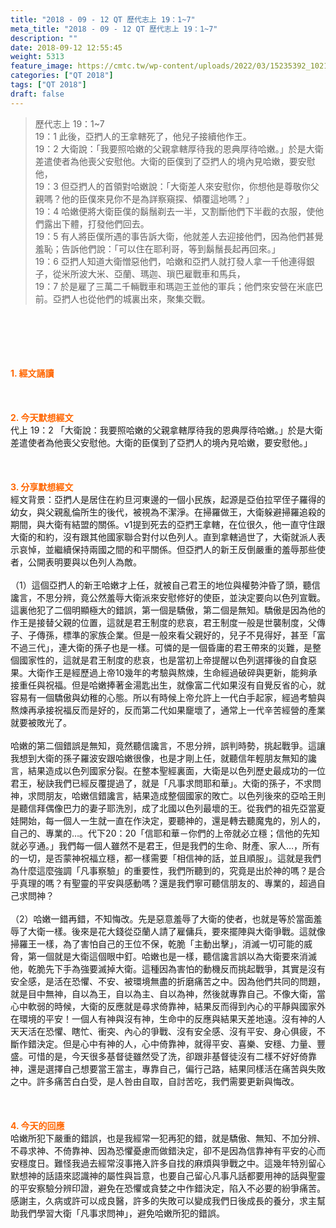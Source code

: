 ```yaml
---
title: "2018 - 09 - 12 QT 歷代志上 19：1~7"
meta_title: "2018 - 09 - 12 QT 歷代志上 19：1~7"
description: ""
date: 2018-09-12 12:55:45
weight: 5313
feature_image: https://cmtc.tw/wp-content/uploads/2022/03/15235392_10211799862337740_180693556567566654_o-1.webp
categories: ["QT 2018"]
tags: ["QT 2018"]
draft: false
---
```


<blockquote>歷代志上 19：1~7<br />
19：1 此後，亞捫人的王拿轄死了，他兒子接續他作王。<br />
19：2 大衛說：「我要照哈嫩的父親拿轄厚待我的恩典厚待哈嫩。」於是大衛差遣使者為他喪父安慰他。大衛的臣僕到了亞捫人的境內見哈嫩，要安慰他，<br />
19：3 但亞捫人的首領對哈嫩說：「大衛差人來安慰你，你想他是尊敬你父親嗎？他的臣僕來見你不是為詳察窺探、傾覆這地嗎？」<br />
19：4 哈嫩便將大衛臣僕的鬍鬚剃去一半，又割斷他們下半截的衣服，使他們露出下體，打發他們回去。<br />
19：5 有人將臣僕所遇的事告訴大衛，他就差人去迎接他們，因為他們甚覺羞恥；告訴他們說：「可以住在耶利哥，等到鬍鬚長起再回來。」<br />
19：6 亞捫人知道大衛憎惡他們，哈嫩和亞捫人就打發人拿一千他連得銀子，從米所波大米、亞蘭、瑪迦、瑣巴雇戰車和馬兵，<br />
19：7 於是雇了三萬二千輛戰車和瑪迦王並他的軍兵；他們來安營在米底巴前。亞捫人也從他們的城裏出來，聚集交戰。</blockquote><br />
&nbsp;<br />
<br />
&nbsp;<br />
<br />
<span style="color: #ff6600;"><strong>1. </strong><strong>經文誦讀</strong></span><br />
<br />
<span style="color: #ff6600;"><strong> </strong></span><br />
<br />
<span style="color: #ff6600;"><strong>2. 今天默想</strong><strong>經文<br />
</strong></span>代上 19：2 「大衛說：我要照哈嫩的父親拿轄厚待我的恩典厚待哈嫩。」於是大衛差遣使者為他喪父安慰他。大衛的臣僕到了亞捫人的境內見哈嫩，要安慰他。」<br />
<br />
&nbsp;<br />
<br />
<span style="color: #ff6600;"><strong>3. 分享默想經文<br />
</strong></span>經文背景：亞捫人是居住在約旦河東邊的一個小民族，起源是亞伯拉罕侄子羅得的幼女，與父親亂倫所生的後代，被視為不潔淨。在掃羅做王，大衛躲避掃羅追殺的期間，與大衛有結盟的關係。v1提到死去的亞捫王拿轄，在位很久，他一直守住跟大衛的和約，沒有跟其他國家聯合對付以色列人。直到拿轄過世了，大衛就派人表示哀悼，並繼續保持兩國之間的和平關係。但亞捫人的新王反倒嚴重的羞辱那些使者，公開表明要與以色列人為敵。<br />
<br />
（1）這個亞捫人的新王哈嫩才上任，就被自己君王的地位與權勢沖昏了頭，聽信讒言，不思分辨，竟公然羞辱大衛派來安慰修好的使臣，並決定要向以色列宣戰。這裏他犯了二個明顯極大的錯誤，第一個是驕傲，第二個是無知。驕傲是因為他的作王是接替父親的位置，這就是君王制度的悲哀，君王制度一般是世襲制度，父傳子、子傳孫，標準的家族企業。但是一般來看父親好的，兒子不見得好，甚至「富不過三代」，連大衛的孫子也是一樣。可憐的是一個昏庸的君王帶來的災難，是整個國家性的，這就是君王制度的悲哀，也是當初上帝提醒以色列選擇後的自食惡果。大衛作王是經歷過上帝10幾年的考驗與熬煉，生命經過破碎與更新，能夠承接重任與祝福。但是哈嫩捧著金湯匙出生，就像富二代如果沒有自覺反省的心，就容易有一個驕傲與幼稚的心態。所以有時候上帝允許上一代白手起家，經過考驗與熬煉再承接祝福反而是好的，反而第二代如果竉壞了，通常上一代辛苦經營的產業就要被敗光了。<br />
<br />
哈嫩的第二個錯誤是無知，竟然聽信讒言，不思分辨，誤判時勢，挑起戰爭。這讓我想到大衛的孫子羅波安跟哈嫩很像，也是才剛上任，就聽信年輕朋友無知的讒言，結果造成以色列國家分裂。在整本聖經裏面，大衛是以色列歷史最成功的一位君王，秘訣我們已經反覆提過了，就是「凡事求問耶和華」。大衛的孫子，不求問神，求問朋友，哈嫩信錯讒言，結果造成整個國家的敗亡。以色列後來的亞哈王則是聽信拜偶像巴力的妻子耶洗別，成了北國以色列最壞的王。從我們的祖先亞當夏娃開始，每一個人一生就一直在作決定，要聽神的，還是轉去聽魔鬼的，別人的，自己的、專業的…。代下20：20「信耶和華－你們的上帝就必立穩；信他的先知就必亨通。」我們每一個人雖然不是君王，但是我們的生命、財產、家人…，所有的一切，是否蒙神祝福立穩，都一樣需要「相信神的話，並且順服」。這就是我們為什麼這麼強調「凡事察驗」的重要性，我們所聽到的，究竟是出於神的嗎？是合乎真理的嗎？有聖靈的平安與感動嗎？還是我們寧可聽信朋友的、專業的，超過自己求問神？<br />
<br />
（2）哈嫩一錯再錯，不知悔改。先是惡意羞辱了大衛的使者，也就是等於當面羞辱了大衛一樣。後來是花大錢從亞蘭人請了雇傭兵，要來擺陣與大衛爭戰。這就像掃羅王一樣，為了害怕自己的王位不保，乾脆「主動出擊」，消滅一切可能的威脅，第一個就是大衛這個眼中釘。哈嫩也是一樣，聽信讒言誤以為大衛要來消滅他，乾脆先下手為強要滅掉大衛。這種因為害怕的動機反而挑起戰爭，其實是沒有安全感，是活在恐懼、不安、被環境無盡的折磨痛苦之中。因為他們共同的問題，就是目中無神，自以為王，自以為主、自以為神，然後就專靠自己。不像大衛，當心中軟弱的時候，大衛的反應就是尋求倚靠神，結果反而得到內心的平靜與國家外在環境的平安！一個人有神與沒有神，生命中的反應與結果天差地遠。沒有神的人天天活在恐懼、瞎忙、衝突、內心的爭戰、沒有安全感、沒有平安、身心俱疲，不斷作錯決定。但是心中有神的人，心中倚靠神，就得平安、喜樂、安穩、力量、豐盛。可惜的是，今天很多基督徒雖然受了洗，卻跟非基督徒沒有二樣不好好倚靠神，還是選擇自己想要當王當主，專靠自己，偏行己路，結果同樣活在痛苦與失敗之中。許多痛苦白白受，是人咎由自取，自討苦吃，我們需要更新與悔改。<br />
<br />
&nbsp;<br />
<br />
<span style="color: #ff6600;"><strong>4. 今天的回應<br />
</strong></span>哈嫩所犯下嚴重的錯誤，也是我經常一犯再犯的錯，就是驕傲、無知、不加分辨、不尋求神、不倚靠神、因為恐懼憂慮而做錯決定，卻不是因為信靠神有平安的心而安穩度日。難怪我過去經常沒事捲入許多自找的麻煩與爭戰之中。這幾年特別留心默想神的話語來認識神的屬性與旨意，也要自己留心凡事凡話都要用神的話與聖靈的平安察驗分辨印證，避免在恐懼或貪婪之中作錯決定，陷入不必要的紛爭痛苦。感謝主，久病或許可以成良醫，許多的失敗可以變成我們日後成長的養分，求主幫助我們學習大衛「凡事求問神」，避免哈嫩所犯的錯誤。
        